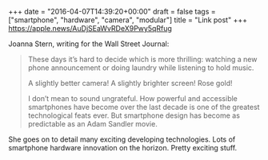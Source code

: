 +++
date = "2016-04-07T14:39:20+00:00"
draft = false
tags = ["smartphone", "hardware", "camera", "modular"]
title = "Link post"
+++
https://apple.news/AuDjSEaWvRDeX9Pwy5qRfug



Joanna Stern, writing for the Wall Street Journal:

> These days it’s hard to decide which is more thrilling: watching a new phone announcement or doing laundry while listening to hold music. 
> 
> A slightly better camera! A slightly brighter screen! Rose gold! 
> 
> I don’t mean to sound ungrateful. How powerful and accessible smartphones have become over the last decade is one of the greatest technological feats ever. But smartphone design has become as predictable as an Adam Sandler movie. 

She goes on to detail many exciting developing technologies. Lots of smartphone hardware innovation on the horizon. Pretty exciting stuff.
